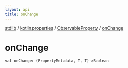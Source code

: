 ```yaml
---
layout: api
title: onChange
---
```

[stdlib](../../index.md) / [kotlin.properties](../index.md) / [ObservableProperty](index.md) / [onChange](onChange.md)

# onChange

```
val onChange: (PropertyMetadata, T, T)->Boolean
```
